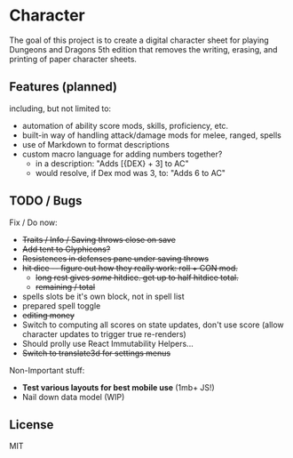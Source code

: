 Character
=========

The goal of this project is to create a digital character sheet for playing Dungeons and Dragons 5th edition that removes the writing, erasing, and printing of paper character sheets. 

## Features (planned)

including, but not limited to:

- automation of ability score mods, skills, proficiency, etc.
- built-in way of handling attack/damage mods for melee, ranged, spells
- use of Markdown to format descriptions
- custom macro language for adding numbers together?
	- in a description: "Adds [{DEX} + 3] to AC"
	- would resolve, if Dex mod was 3, to: "Adds 6 to AC"


## TODO / Bugs

Fix / Do now:

- ~~Traits / Info / Saving throws close on save~~
- ~~Add tent to Glyphicons?~~
- ~~Resistences in defenses pane under saving throws~~
- ~~hit dice -- figure out how they really work: roll + CON mod.~~
  - ~~long rest gives _some_ hitdice. get up to half hitdice total.~~
  - ~~remaining / total~~
- spells slots be it's own block, not in spell list
- prepared spell toggle
- ~~editing money~~
- Switch to computing all scores on state updates, don't use score (allow character updates to trigger true re-renders)
- Should prolly use React Immutability Helpers...
- ~~Switch to translate3d for settings menus~~

Non-Important stuff:

- **Test various layouts for best mobile use** (1mb+ JS!)
- Nail down data model (WIP)

    
## License 

MIT

